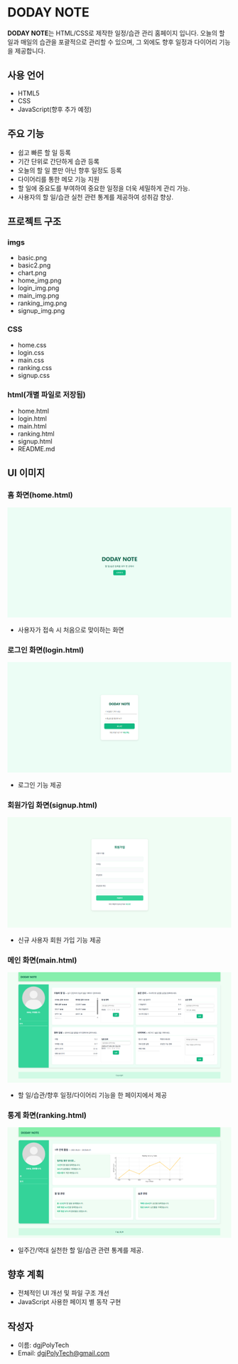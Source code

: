 # DODAY NOTE

**DODAY NOTE**는 HTML/CSS로 제작한 일정/습관 관리 홈페이지 입니다.
오늘의 할 일과 매일의 습관을 포괄적으로 관리할 수 있으며, 그 외에도 향후 일정과 다이어리 기능을 제공합니다. 

## 사용 언어
- HTML5
- CSS
- JavaScript(향후 추가 예정)

## 주요 기능
- 쉽고 빠른 할 일 등록
- 기간 단위로 간단하게 습관 등록
- 오늘의 할 일 뿐만 아닌 향후 일정도 등록
- 다이어리를 통한 메모 기능 지원
- 할 일에 중요도를 부여하여 중요한 일정을 더욱 세밀하게 관리 가능.
- 사용자의 할 일/습관 실천 관련 통계를 제공하여 성취감 향상.


## 프로젝트 구조
### imgs
- basic.png
- basic2.png
- chart.png
- home_img.png
- login_img.png
- main_img.png
- ranking_img.png
- signup_img.png
  
### CSS
- home.css
- login.css
- main.css
- ranking.css
- signup.css
  
### html(개별 파일로 저장됨)
- home.html
- login.html
- main.html
- ranking.html
- signup.html
- README.md
  
## UI 이미지
### 홈 화면(home.html)
![DODAY NOTE 미리보기](imgs/home_img.png)
- 사용자가 접속 시 처음으로 맞이하는 화면

### 로그인 화면(login.html)
![DODAY NOTE 미리보기](imgs/login_img.png)
- 로그인 기능 제공

### 회원가입 화면(signup.html)
![DODAY NOTE 미리보기](imgs/signup_img.png)
- 신규 사용자 회원 가입 기능 제공

### 메인 화면(main.html)
![DODAY NOTE 미리보기](imgs/main_img.png)
- 할 일/습관/향후 일정/다이어리 기능을 한 페이지에서 제공

### 통계 화면(ranking.html)
![DODAY NOTE 미리보기](imgs/ranking_img.png)
- 일주간/역대 실천한 할 일/습관 관련 통계를 제공.

## 향후 계획
- 전체적인 UI 개선 및 파일 구조 개선
- JavaScript 사용한 페이지 별 동작 구현

## 작성자
- 이름: dgjPolyTech
- Email: dgjPolyTech@gmail.com
